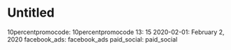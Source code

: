 # Untitled

10percentpromocode: 10percentpromocode
13: 15
2020-02-01: February 2, 2020
facebook_ads: facebook_ads
paid_social: paid_social